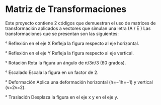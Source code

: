 # Matriz de Transformaciones

Este proyecto contiene 2 códigos que demuestran el uso de matrices de transformación
aplicados a vectores que simulan una letra (A / E )
Las transformaciones que se presentan son las siguientes:

   ° Reflexión en el eje X
    Refleja la figura respecto al eje horizontal.

   ° Reflexión en el eje Y
    Refleja la figura respecto al eje vertical.

   ° Rotación
    Rota la figura un ángulo de π/3π/3 (60 grados).

  ° Escalado
    Escala la figura en un factor de 2.

   ° Deformación
    Aplica una deformación horizontal (h=−1h=−1) y vertical (v=2v=2).

  ° Traslación
    Desplaza la figura en el eje x y en el eje y.
